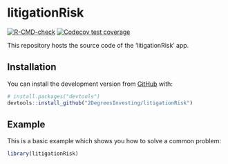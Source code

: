 
<!-- README.md is generated from README.Rmd. Please edit that file -->

# litigationRisk

<!-- badges: start -->

[![R-CMD-check](https://github.com/2DegreesInvesting/litigationRisk/workflows/R-CMD-check/badge.svg)](https://github.com/2DegreesInvesting/litigationRisk/actions)
[![Codecov test
coverage](https://codecov.io/gh/2DegreesInvesting/litigationRisk/branch/main/graph/badge.svg)](https://codecov.io/gh/2DegreesInvesting/litigationRisk?branch=main)
<!-- badges: end -->

This repository hosts the source code of the ‘litigationRisk’ app.

## Installation

You can install the development version from
[GitHub](https://github.com/) with:

``` r
# install.packages("devtools")
devtools::install_github("2DegreesInvesting/litigationRisk")
```

## Example

This is a basic example which shows you how to solve a common problem:

``` r
library(litigationRisk)
```
